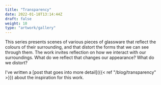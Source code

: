 ```yaml
---
title: "Transparency"
date: 2022-01-18T13:14:44Z
draft: false
weight: 10
type: "artwork/gallery"
---
```


This series presents scenes of various pieces of glassware that reflect the colours of their surrounding, and that distort the forms that we can see through them.  The work invites reflection on how we interact with our surroundings.  What do we reflect that changes our appearance? What do we distort?

I've written a [post that goes into more detail]({{< ref "/blog/transparency" >}}) about the inspiration for this work.
